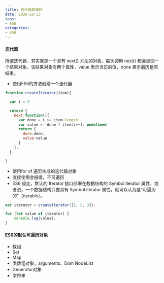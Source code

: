 ```yaml
---
title: 迭代器和循环
date: 2020-10-13
tags:
- ES6
categories:
- ES6
---
```


#### 迭代器

所谓迭代器，其实就是一个具有 next() 方法的对象，每次调用 next() 都会返回一个结果对象，该结果对象有两个属性，value 表示当前的值，done 表示遍历是否结束。

* 使用ES5的方法创建一个迭代器

```javascript
function createIterator(item){

  var i = 0

  return {
    next:function(){
      var done = i >= item.length
      var value = !done ? item[i++]: undefined
      return {
        done:done,
        value:value
      }
    },
  }

}

```

* 使用for of 遍历生成的迭代器对象
* 直接使用会报错，不可遍历
* ES6 规定，默认的 Iterator 接口部署在数据结构的 Symbol.iterator 属性，或者说，一个数据结构只要具有 Symbol.iterator 属性，就可以认为是"可遍历的"（iterable）。

```javascript
var iterator = createIterator([1, 2, 3]);

for (let value of iterator) {
    console.log(value);
}
```

#### ES6的默认可遍历对象

* 数组
* Set
* Map
* 类数组对象，arguments，Dom NodeList
* Generator对象
* 字符串
